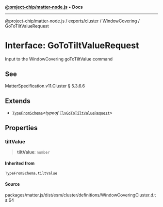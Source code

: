 [**@project-chip/matter-node.js**](../../../../../README.md) • **Docs**

***

[@project-chip/matter-node.js](../../../../../modules.md) / [exports/cluster](../../../README.md) / [WindowCovering](../README.md) / GoToTiltValueRequest

# Interface: GoToTiltValueRequest

Input to the WindowCovering goToTiltValue command

## See

MatterSpecification.v11.Cluster § 5.3.6.6

## Extends

- [`TypeFromSchema`](../../../../tlv/README.md#typefromschemas)\<*typeof* [`TlvGoToTiltValueRequest`](../README.md#tlvgototiltvaluerequest)\>

## Properties

### tiltValue

> **tiltValue**: `number`

#### Inherited from

`TypeFromSchema.tiltValue`

#### Source

packages/matter.js/dist/esm/cluster/definitions/WindowCoveringCluster.d.ts:64
